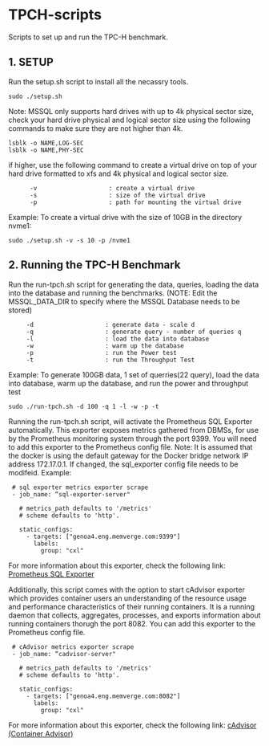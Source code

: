 # TPCH-scripts
Scripts to set up and run the TPC-H benchmark.

## 1. SETUP
Run the setup.sh script to install all the necassry tools.
 ```
sudo ./setup.sh
 ```

Note: MSSQL only supports hard drives with up to 4k physical sector size, check your hard drive physical and logical sector size using the following commands to make sure they are not higher than 4k.
 ```
lsblk -o NAME,LOG-SEC
lsblk -o NAME,PHY-SEC
 ```

if higher, use the following command to create a virtual drive on top of your hard drive formatted to xfs and 4k physical and logical sector size.
```
      -v                    : create a virtual drive
      -s                    : size of the virtual drive
      -p                    : path for mounting the virtual drive
``` 
Example:
To create a virtual drive with the size of 10GB in the directory nvme1:
```
sudo ./setup.sh -v -s 10 -p /nvme1
```

## 2. Running the TPC-H Benchmark
Run the run-tpch.sh script for generating the data, queries, loading the data into the database and running the benchmarks. (NOTE: Edit the MSSQL_DATA_DIR to specify where the MSSQL Database needs to be stored)
 ```    
      -d                    : generate data - scale d
      -q                    : generate query - number of queries q
      -l                    : load the data into database
      -w                    : warm up the database
      -p                    : run the Power test
      -t                    : run the Throughput Test 
 ```

 Example:
 To generate 100GB data, 1 set of querries(22 query), load the data into database, warm up the database, and run the power and throughput test
 ```
 sudo ./run-tpch.sh -d 100 -q 1 -l -w -p -t
 ```

 Running the run-tpch.sh script, will activate the Prometheus SQL Exporter automatically. This exporter exposes metrics gathered from DBMSs, for use by the Prometheus monitoring system through the port 9399. You will need to add this exporter to the Prometheus config file.
 Note: It is assumed that the docker is using the default gateway for the Docker bridge network IP address 172.17.0.1. If changed, the sql_exporter config file needs to be modifeid.
 Example:
 ```
  # sql exporter metrics exporter scrape
  - job_name: “sql-exporter-server"

    # metrics_path defaults to '/metrics'
    # scheme defaults to 'http'.

    static_configs:
      - targets: ["genoa4.eng.memverge.com:9399"]
        labels:
          group: "cxl"
 ```
 For more information about this exporter, check the following link:
 [Prometheus SQL Exporter](https://github.com/free/sql_exporter)

 Additionally, this script comes with the option to start cAdvisor exporter which provides container users an understanding of the resource usage and performance characteristics of their running containers. It is a running daemon that collects, aggregates, processes, and exports information about running containers thorugh the port 8082. You can add this exporter to the Prometheus config file.
 ```
  # cAdvisor metrics exporter scrape
  - job_name: “cadvisor-server"

    # metrics_path defaults to '/metrics'
    # scheme defaults to 'http'.

    static_configs:
      - targets: ["genoa4.eng.memverge.com:8082"]
        labels:
          group: "cxl"
 ```
 For more information about this exporter, check the following link:
 [cAdvisor (Container Advisor)](https://github.com/google/cadvisor)
 